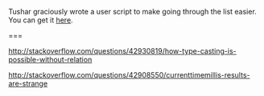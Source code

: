 Tushar graciously wrote a user script to make going through the list easier. You can get it [here](https://github.com/tusharjadhav219/Userscript-for-delete-candidates).

===

http://stackoverflow.com/questions/42930819/how-type-casting-is-possible-without-relation

http://stackoverflow.com/questions/42908550/currenttimemillis-results-are-strange
